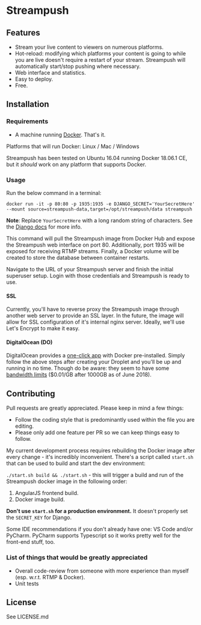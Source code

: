 # Streampush

## Features

* Stream your live content to viewers on numerous platforms.
* Hot-reload: modifying which platforms your content is going to while you are live doesn't require a restart of your stream. Streampush will automatically start/stop pushing where necessary.
* Web interface and statistics.
* Easy to deploy.
* Free.

## Installation

### Requirements

* A machine running [Docker](https://docs.docker.com/install/#supported-platforms). That's it.

Platforms that will run Docker: Linux / Mac / Windows

Streampush has been tested on Ubuntu 16.04 running Docker 18.06.1 CE, but it *should* work on any platform that supports Docker.

### Usage

Run the below command in a terminal:

```docker run -it -p 80:80 -p 1935:1935 -e DJANGO_SECRET='YourSecretHere' --mount source=streampush-data,target=/opt/streampush/data streampush``` 

**Note**: Replace `YourSecretHere` with a long random string of characters. See the [Django docs](https://docs.djangoproject.com/en/2.1/ref/settings/#std:setting-SECRET_KEY) for more info.  

This command will pull the Streampush image from Docker Hub and expose the Streampush web interface on port 80. Additionally, port 1935 will be exposed for receiving RTMP streams. Finally, a Docker volume will be created to store the database between container restarts. 

Navigate to the URL of your Streampush server and finish the initial superuser setup. Login with those credentials and Streampush is ready to use.

#### SSL

Currently, you'll have to reverse proxy the Streampush image through another web server to provide an SSL layer. In the future, the image will allow for SSL configuration of it's internal nginx server. Ideally, we'll use Let's Encrypt to make it easy.

#### DigitalOcean (DO)

DigitalOcean provides a [one-click app](https://www.digitalocean.com/products/one-click-apps/docker/) with Docker pre-installed. Simply follow the above steps after creating your Droplet and you'll be up and running in no time. Though do be aware: they seem to have some [bandwidth limits](https://www.digitalocean.com/docs/accounts/billing/bandwidth/) ($0.01/GB after 1000GB as of June 2018).

## Contributing

Pull requests are greatly appreciated. Please keep in mind a few things:
* Follow the coding style that is predominantly used within the file you are editing.
* Please only add one feature per PR so we can keep things easy to follow.

My current development process requires rebuilding the Docker image after every change - it's incredibly inconvenient. There's a script called `start.sh` that can be used to build and start the dev environment:

`./start.sh build && ./start.sh` - this will trigger a build and run of the Streampush docker image in the following order:
1) AngularJS frontend build.
2) Docker image build.

**Don't use `start.sh` for a production environment.** It doesn't properly set the `SECRET_KEY` for Django.

Some IDE recommendations if you don't already have one: VS Code and/or PyCharm. PyCharm supports Typescript so it works pretty well for the front-end stuff, too.

### List of things that would be greatly appreciated
* Overall code-review from someone with more experience than myself (esp. w.r.t. RTMP & Docker).
* Unit tests

## License
See LICENSE.md